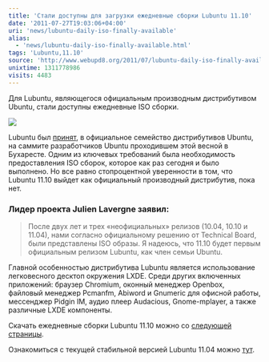 ```yaml
---
title: 'Стали доступны для загрузки ежедневные сборки Lubuntu 11.10'
date: '2011-07-27T19:03:06+04:00'
uri: 'news/lubuntu-daily-iso-finally-available'
alias: 
  - 'news/lubuntu-daily-iso-finally-available.html'
tags: 'Lubuntu,11.10'
source: 'http://www.webupd8.org/2011/07/lubuntu-daily-iso-finally-available-for.html'
unixtime: 1311778986
visits: 4483
---
```

Для Lubuntu, являющегося официальным производным дистрибутивом Ubuntu, стали доступны ежедневные ISO сборки.

[![](img/2011/07/27/19-00/lubuntu1110-artwork-2-5981629984-o.jpg)](img/2011/07/27/19-00/lubuntu1110-artwork-2-5981629984-o.jpg)

Lubuntu был [принят](news/ubuntu-makes-lubuntu-official-derivative), в официальное семейство дистрибутивов Ubuntu, на саммите разработчиков Ubuntu проходившем этой весной в Бухаресте. Одним из ключевых требований была необходимость предоставления ISO сборок, которое как раз сегодня и было выполнено. Но все равно стопроцентной уверенности в том, что Lubuntu 11.10 выйдет как официальный производный дистрибутив, пока нет.

### Лидер проекта Julien Lavergne заявил:

> После двух лет и трех «неофициальных» релизов (10.04, 10.10 и 11.04), нами согласно официальному решению от Technical Board, были представлены ISO образы. Я надеюсь, что 11.10 будет первым официальным релизом Lubuntu, как член семьи Ubuntu.

Главной особенностью дистрибутива Lubuntu является использование легковесного десктоп окружения LXDE. Среди других включенных приложений: браузер Chromium, оконный менеджер Openbox, файловый менеджер Pcmanfm, Abiword и Gnumeric для офисной работы, мессенджер Pidgin IM, аудио плеер Audacious, Gnome-mplayer, а также различные LXDE компоненты.

Скачать ежедневные сборки Lubuntu 11.10  можно со [следующей страницы](http://cdimage.ubuntu.com/lubuntu/daily-live/current/).

Ознакомиться с текущей стабильной версией Lubuntu 11.04 можно [тут](news/lxde-lubuntu-11-04-released).
